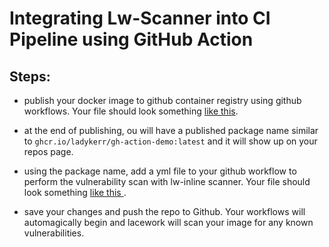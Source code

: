 # Integrating Lw-Scanner into CI Pipeline using GitHub Action

## Steps:

- publish your docker image to github container registry using github workflows. Your file should look something [like this](.github/workflows/publish.yml).

- at the end of publishing, ou will have a published package name similar to `ghcr.io/ladykerr/gh-action-demo:latest` and it will show up on your repos page.

- using the package name, add a yml file to your github workflow to perform the vulnerability scan with lw-inline scanner. Your file should look something [like this ](.github/workflows/test-inline-scanner.yml).

- save your changes and push the repo to Github. Your workflows will automagically begin and lacework will scan your image for any known vulnerabilities.
